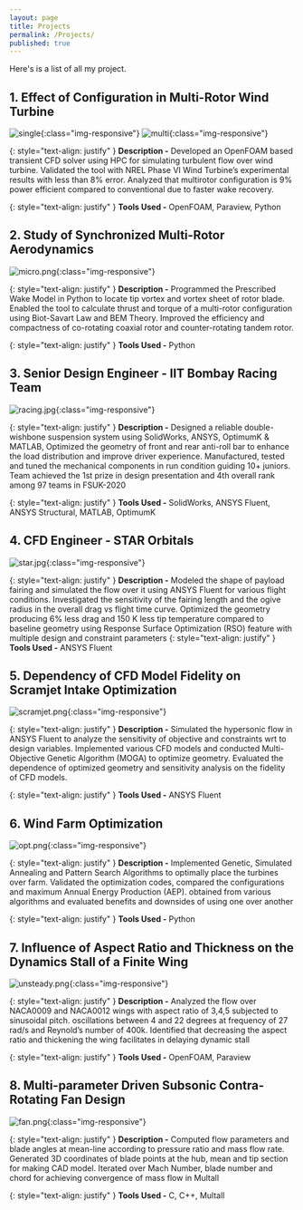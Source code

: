 ```yaml
---
layout: page
title: Projects
permalink: /Projects/
published: true
---
```

Here's is a list of all my project.
## 1. Effect of Configuration in Multi-Rotor Wind Turbine
![single](/assets/single.png){:class="img-responsive"}
![multi](/assets/multi.png){:class="img-responsive"}

{: style="text-align: justify" }
**Description -** Developed an OpenFOAM based transient CFD solver using HPC for simulating turbulent flow over wind turbine. Validated the tool with NREL Phase VI Wind Turbine’s experimental results with less than 8% error. Analyzed that multirotor configuration is 9% power efficient compared to conventional due to faster wake recovery.

{: style="text-align: justify" }
**Tools Used -** OpenFOAM, Paraview, Python

## 2. Study of Synchronized Multi-Rotor Aerodynamics
![micro.png](/assets/micro.png){:class="img-responsive"}

{: style="text-align: justify" }
**Description -** Programmed the Prescribed Wake Model in Python to locate tip vortex and vortex sheet of rotor blade. Enabled the tool to calculate thrust and torque of a multi-rotor configuration using Biot-Savart Law and BEM Theory. Improved the efficiency and compactness of co-rotating coaxial rotor and counter-rotating tandem rotor.

{: style="text-align: justify" }
**Tools Used -** Python

## 3. Senior Design Engineer - IIT Bombay Racing Team
![racing.jpg](/assets/racing.jpg){:class="img-responsive"}

{: style="text-align: justify" }
**Description -** Designed a reliable double-wishbone suspension system using SolidWorks, ANSYS, OptimumK & MATLAB, Optimized the geometry of front and rear anti-roll bar to enhance the load distribution and improve driver experience. Manufactured, tested and tuned the mechanical components in run condition guiding 10+ juniors. Team achieved the 1st prize in design presentation and 4th overall rank among 97 teams in FSUK-2020

{: style="text-align: justify" }
**Tools Used -** SolidWorks, ANSYS Fluent, ANSYS Structural, MATLAB, OptimumK

## 4. CFD Engineer - STAR Orbitals
![star.jpg](/assets/star.jpg){:class="img-responsive"}

{: style="text-align: justify" }
**Description -** Modeled the shape of payload fairing and simulated the flow over it using ANSYS Fluent for various flight conditions. Investigated the sensitivity of the fairing length and the ogive radius in the overall drag vs flight time curve. Optimized the geometry producing 6% less drag and 150 K less tip temperature compared to baseline geometry using Response Surface Optimization (RSO) feature with multiple design and constraint parameters
{: style="text-align: justify" }
**Tools Used -** ANSYS Fluent

## 5. Dependency of CFD Model Fidelity on Scramjet Intake Optimization
![scramjet.png](/assets/scramjet.png){:class="img-responsive"}

{: style="text-align: justify" }
**Description -** Simulated the hypersonic flow in ANSYS Fluent to analyze the sensitivity of objective and constraints wrt to design variables. Implemented various CFD models and conducted Multi-Objective Genetic Algorithm (MOGA) to optimize geometry. Evaluated the dependence of optimized geometry and sensitivity analysis on the fidelity of CFD models.

{: style="text-align: justify" }
**Tools Used -** ANSYS Fluent

## 6. Wind Farm Optimization
![opt.png](/assets/opt.png){:class="img-responsive"}

{: style="text-align: justify" }
**Description -** Implemented Genetic, Simulated Annealing and Pattern Search Algorithms to optimally place the turbines over farm. Validated the optimization codes, compared the configurations and maximum Annual Energy Production (AEP). obtained from various algorithms and evaluated benefits and downsides of using one over another

{: style="text-align: justify" }
**Tools Used -** Python

## 7. Influence of Aspect Ratio and Thickness on the Dynamics Stall of a Finite Wing
![unsteady.png](/assets/unsteady.png){:class="img-responsive"}

{: style="text-align: justify" }
**Description -** Analyzed the flow over NACA0009 and NACA0012 wings with aspect ratio of 3,4,5 subjected to sinusoidal pitch. oscillations between 4 and 22 degrees at frequency of 27 rad/s and Reynold’s number of 400k. Identified that decreasing the aspect ratio and thickening the wing facilitates in delaying dynamic stall

{: style="text-align: justify" }
**Tools Used -** OpenFOAM, Paraview

## 8. Multi-parameter Driven Subsonic Contra-Rotating Fan Design
![fan.png](/assets/fan.png){:class="img-responsive"}

{: style="text-align: justify" }
**Description -** Computed flow parameters and blade angles at mean-line according to pressure ratio and mass flow rate. Generated 3D coordinates of blade points at the hub, mean and tip section for making CAD model. Iterated over Mach Number, blade number and chord for achieving convergence of mass flow in Multall

{: style="text-align: justify" }
**Tools Used -** C, C++, Multall
